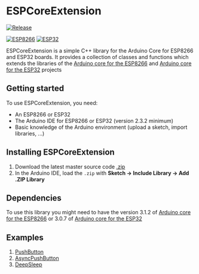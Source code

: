 # ESPCoreExtension

<a name="release"></a>
[![Release](https://img.shields.io/github/v/release/gerald-guiony/ESPCoreExtension?include_prereleases)](#release)

[![ESP8266](https://img.shields.io/badge/ESP-8266-000000.svg?longCache=true&style=flat&colorA=CC101F)](https://www.espressif.com/en/products/socs/esp8266)
[![ESP32](https://img.shields.io/badge/ESP-32-000000.svg?longCache=true&style=flat&colorA=CC101F)](https://www.espressif.com/en/products/socs/esp32)

ESPCoreExtension is a simple C++ library for the Arduino Core for ESP8266 and ESP32 boards.
It provides a collection of classes and functions which extends the libraries of the [Arduino core for the ESP8266](https://github.com/esp8266/Arduino) and [Arduino core for the ESP32](https://github.com/espressif/arduino-esp32) projects

## Getting started

To use ESPCoreExtension, you need:

* An ESP8266 or ESP32
* The Arduino IDE for ESP8266 or ESP32 (version 2.3.2 minimum)
* Basic knowledge of the Arduino environment (upload a sketch, import libraries, ...)

## Installing ESPCoreExtension

1. Download the latest master source code [.zip](https://github.com/gerald-guiony/ESPCoreExtension/archive/master.zip)
2. In the Arduino IDE, load the `.zip` with **Sketch → Include Library → Add .ZIP Library**

## Dependencies

To use this library you might need to have the version 3.1.2 of [Arduino core for the ESP8266](https://github.com/esp8266/Arduino) or 3.0.7 of [Arduino core for the ESP32](https://github.com/espressif/arduino-esp32)


## Examples

1. [PushButton](https://github.com/gerald-guiony/ESPCoreExtension/blob/master/examples/PushButton/PushButton.ino)
2. [AsyncPushButton](https://github.com/gerald-guiony/ESPCoreExtension/blob/master/examples/AsyncPushButton/AsyncPushButton.ino)
3. [DeepSleep](https://github.com/gerald-guiony/ESPCoreExtension/blob/master/examples/DeepSleep/DeepSleep.ino)

